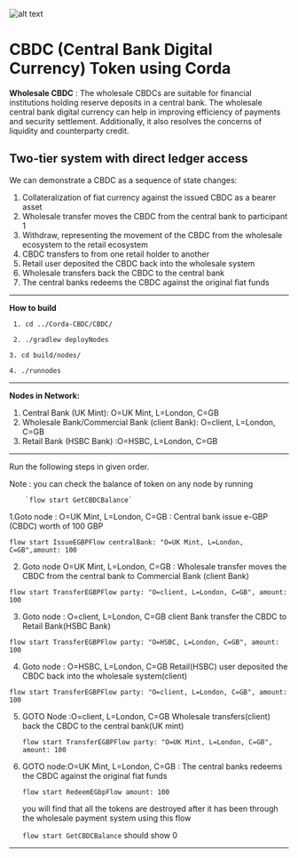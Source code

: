 
![alt text](https://github.com/jjjutla/Corda-CBDC-Backend/blob/main/CBDC%20Front%20End.png)



# CBDC (Central Bank Digital Currency) Token using Corda


**Wholesale CBDC** :
    The wholesale CBDCs are suitable for financial institutions holding reserve deposits in a central bank. 
    The wholesale central bank digital currency can help in improving efficiency of payments and security settlement. 
    Additionally, it also resolves the concerns of liquidity and counterparty credit.

**Two-tier system with direct ledger access**
--------------------------------------------
We can demonstrate a CBDC as a sequence of state changes:
1. Collateralization of fiat currency against the issued CBDC as a bearer asset
2. Wholesale transfer moves the CBDC from the central bank to participant 1
3. Withdraw, representing the movement of the CBDC from the wholesale ecosystem to the retail
   ecosystem
4. CBDC transfers to from one retail holder to another
5. Retail user deposited the CBDC back into the wholesale system
6. Wholesale transfers back the CBDC to the central bank
7. The central banks redeems the CBDC against the original fiat funds

----------------------------------------------------------------------------------------
**How to build** 

` 1. cd ../Corda-CBDC/CBDC/`

` 2. ./gradlew deployNodes`

 `3. cd build/nodes/`

 `4. ./runnodes`

------------------------------------------------------------------------------------------
**Nodes in Network:**
1. Central Bank (UK Mint): O=UK Mint, L=London, C=GB
2. Wholesale Bank/Commercial Bank (client Bank): O=client, L=London, C=GB
3. Retail Bank (HSBC Bank) :O=HSBC, L=London, C=GB

----------------------------------------------------------------------------------------
Run the following steps in given order.

Note : you can check the balance of token on any node by running

        `flow start GetCBDCBalance`

 1.Goto node : O=UK Mint, L=London, C=GB : 
  Central bank issue e-GBP (CBDC)  worth of 100 GBP
  
  `flow start IssueEGBPFlow centralBank: "O=UK Mint, L=London, C=GB",amount: 100`

2. Goto node O=UK Mint, L=London, C=GB :
    Wholesale transfer moves the CBDC from the central bank to Commercial Bank (client Bank)

`flow start TransferEGBPFlow party: "O=client, L=London, C=GB", amount: 100`

 3. Goto node : O=client, L=London, C=GB
  client Bank transfer the CBDC to Retail Bank(HSBC Bank)
  
  `flow start TransferEGBPFlow party: "O=HSBC, L=London, C=GB", amount: 100`

 4. Goto node : O=HSBC, L=London, C=GB
  Retail(HSBC) user deposited the CBDC back into the wholesale system(client)
  
`flow start TransferEGBPFlow party: "O=client, L=London, C=GB", amount: 100`

 5. GOTO Node :O=client, L=London, C=GB 
    Wholesale transfers(client) back the CBDC to the central bank(UK mint)
    
    `flow start TransferEGBPFlow party: "O=UK Mint, L=London, C=GB", amount: 100`
    
 6. GOTO node:O=UK Mint, L=London, C=GB : The central banks redeems the CBDC against the original fiat funds
 
    `flow start RedeemEGbpFlow amount: 100`
    
    you will find that all the tokens are destroyed after it has been through the wholesale payment
    system using this flow
    
    `flow start GetCBDCBalance` should show 0
    
    
 
-----------------------------------------------------------------------------------------






